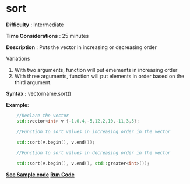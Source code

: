 # sort

**Difficulty** : Intermediate

**Time Considerations** : 25 minutes

**Description** : Puts the vector in increasing or decreasing order

Variations

1. With two arguments, function will put emements in increasing order
2. With three arguments, function will put elements in order based on the third argument. 

**Syntax :** vectorname.sort()

**Example**:
```cpp
    //Declare the vector  
    std::vector<int> v {-1,0,4,-5,12,2,10,-11,3,5};

    //Function to sort values in increasing order in the vector

    std::sort(v.begin(), v.end());
    
    //Function to sort values in decreasing order in the vector

    std::sort(v.begin(), v.end(), std::greater<int>()); 

```
**[See Sample code](../snippets/vector/sort.cpp)**
**[Run Code](https://rextester.com/FFTEBY25900)**